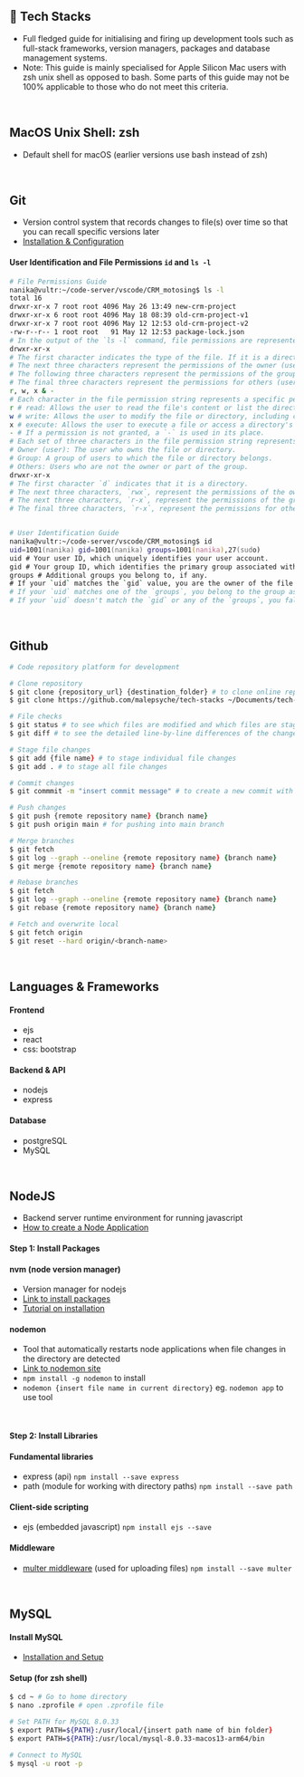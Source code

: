 ## :rocket: Tech Stacks
- Full fledged guide for initialising and firing up development tools such as full-stack frameworks, version managers, packages and database management systems.
- Note: This guide is mainly specialised for Apple Silicon Mac users with zsh unix shell as opposed to bash. Some parts of this guide may not be 100% applicable to those who do not meet this criteria.
<br>


## MacOS Unix Shell: zsh 
- Default shell for macOS (earlier versions use bash instead of zsh)
<br>


## Git
- Version control system that records changes to file(s) over time so that you can recall specific versions later
- [Installation & Configuration](https://www.theodinproject.com/lessons/foundations-setting-up-git)

#### User Identification and File Permissions `id` and `ls -l`
```zsh
# File Permissions Guide
nanika@vultr:~/code-server/vscode/CRM_motosing$ ls -l
total 16
drwxr-xr-x 7 root root 4096 May 26 13:49 new-crm-project
drwxr-xr-x 6 root root 4096 May 18 08:39 old-crm-project-v1
drwxr-xr-x 7 root root 4096 May 12 12:53 old-crm-project-v2
-rw-r--r-- 1 root root   91 May 12 12:53 package-lock.json
# In the output of the `ls -l` command, file permissions are represented by a 10-character string. Let's break down the structure:
drwxr-xr-x
# The first character indicates the type of the file. If it is a directory, it will be `d`. For regular files, it will be `-`.
# The next three characters represent the permissions of the owner (user) of the file/directory. These characters can be `r` for read, `w` for write, or `x` for execute permissions.
# The following three characters represent the permissions of the group that the file/directory belongs to.
# The final three characters represent the permissions for others (users not in the owner group).
r, w, x & -
# Each character in the file permission string represents a specific permission type. Here are the possible permission types:
r # read: Allows the user to read the file's content or list the directory's contents.
w # write: Allows the user to modify the file or directory, including creating, deleting, or renaming files within a directory.
x # execute: Allows the user to execute a file or access a directory's contents and navigate through it.
- # If a permission is not granted, a `-` is used in its place.
# Each set of three characters in the file permission string represents permission assignments for different entities:
# Owner (user): The user who owns the file or directory.
# Group: A group of users to which the file or directory belongs.
# Others: Users who are not the owner or part of the group.
drwxr-xr-x
# The first character `d` indicates that it is a directory.
# The next three characters, `rwx`, represent the permissions of the owner. In this case, the owner has read, write, and execute permissions.
# The next three characters, `r-x`, represent the permissions of the group. The group has read and execute permissions.
# The final three characters, `r-x`, represent the permissions for others. Others have read and execute permissions.


# User Identification Guide
nanika@vultr:~/code-server/vscode/CRM_motosing$ id
uid=1001(nanika) gid=1001(nanika) groups=1001(nanika),27(sudo)
uid # Your user ID, which uniquely identifies your user account.
gid # Your group ID, which identifies the primary group associated with your user account.
groups # Additional groups you belong to, if any.
# If your `uid` matches the `gid` value, you are the owner of the file or directory.
# If your `uid` matches one of the `groups`, you belong to the group associated with that ID.
# If your `uid` doesn't match the `gid` or any of the `groups`, you fall under the "others" category.
```
<br>



## Github
```zsh
# Code repository platform for development

# Clone repository
$ git clone {repository_url} {destination_folder} # to clone online repository into local file  
$ git clone https://github.com/malepsyche/tech-stacks ~/Documents/tech-stack

# File checks 
$ git status # to see which files are modified and which files are staged or unstaged: 
$ git diff # to see the detailed line-by-line differences of the changes in each file: 

# Stage file changes
$ git add {file name} # to stage individual file changes
$ git add . # to stage all file changes

# Commit changes
$ git commmit -m "insert commit message" # to create a new commit with your staged changes

# Push changes
$ git push {remote repository name} {branch name} 
$ git push origin main # for pushing into main branch

# Merge branches 
$ git fetch
$ git log --graph --oneline {remote repository name} {branch name}
$ git merge {remote repository name} {branch name} 

# Rebase branches 
$ git fetch
$ git log --graph --oneline {remote repository name} {branch name}
$ git rebase {remote repository name} {branch name} 

# Fetch and overwrite local
$ git fetch origin
$ git reset --hard origin/<branch-name>
```
<br> 


## Languages & Frameworks 

#### Frontend
- ejs
- react
- css: bootstrap

#### Backend & API
- nodejs
- express

#### Database
- postgreSQL
- MySQL
<br>


## NodeJS
- Backend server runtime environment for running javascript 
- [How to create a Node Application](https://www.youtube.com/watch?v=EMwu8F0dCXE&t=1452s)

#### Step 1: Install Packages

#### nvm (node version manager)
- Version manager for nodejs
- [Link to install packages](https://github.com/nvm-sh/nvm)
- [Tutorial on installation](https://www.youtube.com/watch?v=ohBFbA0O6hs)

#### nodemon
- Tool that automatically restarts node applications when file changes in the directory are detected
- [Link to nodemon site](https://www.npmjs.com/package/nodemon`)
- `npm install -g nodemon` to install
- `nodemon {insert file name in current directory}` eg. `nodemon app` to use tool
<br>

#### Step 2: Install Libraries

#### Fundamental libraries
- express (api) `npm install --save express `
- path (module for working with directory paths) `npm install --save path `

#### Client-side scripting
- ejs (embedded javascript) `npm install ejs --save`

#### Middleware
- [multer middleware](https://github.com/expressjs/multer) (used for uploading files) `npm install --save multer`
<br>


## MySQL

#### Install MySQL 
- [Installation and Setup](https://www.youtube.com/watch?v=oxToe-4c6OM)

#### Setup (for zsh shell)
```zsh
$ cd ~ # Go to home directory
$ nano .zprofile # open .zprofile file 

# Set PATH for MySQL 8.0.33
$ export PATH=${PATH}:/usr/local/{insert path name of bin folder}
$ export PATH=${PATH}:/usr/local/mysql-8.0.33-macos13-arm64/bin

# Connect to MySQL
$ mysql -u root -p
```
<br>



